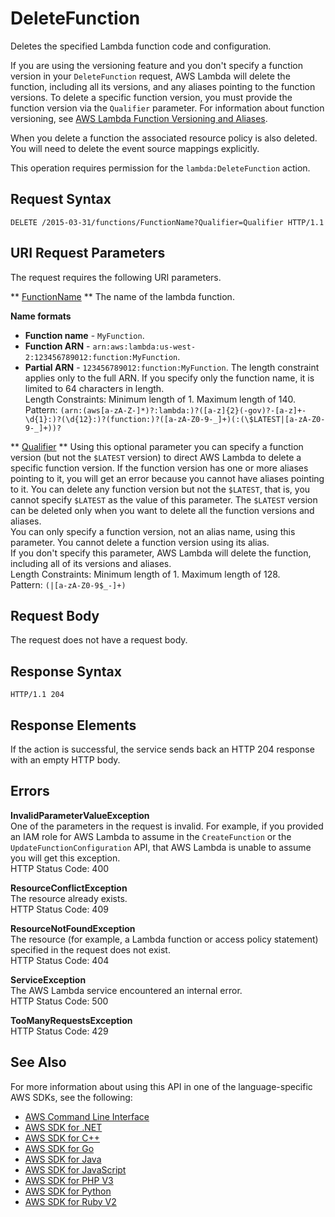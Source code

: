 # DeleteFunction<a name="API_DeleteFunction"></a>

Deletes the specified Lambda function code and configuration\.

If you are using the versioning feature and you don't specify a function version in your `DeleteFunction` request, AWS Lambda will delete the function, including all its versions, and any aliases pointing to the function versions\. To delete a specific function version, you must provide the function version via the `Qualifier` parameter\. For information about function versioning, see [AWS Lambda Function Versioning and Aliases](https://docs.aws.amazon.com/lambda/latest/dg/versioning-aliases.html)\. 

When you delete a function the associated resource policy is also deleted\. You will need to delete the event source mappings explicitly\.

This operation requires permission for the `lambda:DeleteFunction` action\.

## Request Syntax<a name="API_DeleteFunction_RequestSyntax"></a>

```
DELETE /2015-03-31/functions/FunctionName?Qualifier=Qualifier HTTP/1.1
```

## URI Request Parameters<a name="API_DeleteFunction_RequestParameters"></a>

The request requires the following URI parameters\.

 ** [FunctionName](#API_DeleteFunction_RequestSyntax) **   <a name="SSS-DeleteFunction-request-FunctionName"></a>
The name of the lambda function\.  

**Name formats**
+  **Function name** \- `MyFunction`\.
+  **Function ARN** \- `arn:aws:lambda:us-west-2:123456789012:function:MyFunction`\.
+  **Partial ARN** \- `123456789012:function:MyFunction`\.
The length constraint applies only to the full ARN\. If you specify only the function name, it is limited to 64 characters in length\.  
Length Constraints: Minimum length of 1\. Maximum length of 140\.  
Pattern: `(arn:(aws[a-zA-Z-]*)?:lambda:)?([a-z]{2}(-gov)?-[a-z]+-\d{1}:)?(\d{12}:)?(function:)?([a-zA-Z0-9-_]+)(:(\$LATEST|[a-zA-Z0-9-_]+))?` 

 ** [Qualifier](#API_DeleteFunction_RequestSyntax) **   <a name="SSS-DeleteFunction-request-Qualifier"></a>
Using this optional parameter you can specify a function version \(but not the `$LATEST` version\) to direct AWS Lambda to delete a specific function version\. If the function version has one or more aliases pointing to it, you will get an error because you cannot have aliases pointing to it\. You can delete any function version but not the `$LATEST`, that is, you cannot specify `$LATEST` as the value of this parameter\. The `$LATEST` version can be deleted only when you want to delete all the function versions and aliases\.  
You can only specify a function version, not an alias name, using this parameter\. You cannot delete a function version using its alias\.  
If you don't specify this parameter, AWS Lambda will delete the function, including all of its versions and aliases\.  
Length Constraints: Minimum length of 1\. Maximum length of 128\.  
Pattern: `(|[a-zA-Z0-9$_-]+)` 

## Request Body<a name="API_DeleteFunction_RequestBody"></a>

The request does not have a request body\.

## Response Syntax<a name="API_DeleteFunction_ResponseSyntax"></a>

```
HTTP/1.1 204
```

## Response Elements<a name="API_DeleteFunction_ResponseElements"></a>

If the action is successful, the service sends back an HTTP 204 response with an empty HTTP body\.

## Errors<a name="API_DeleteFunction_Errors"></a>

 **InvalidParameterValueException**   
One of the parameters in the request is invalid\. For example, if you provided an IAM role for AWS Lambda to assume in the `CreateFunction` or the `UpdateFunctionConfiguration` API, that AWS Lambda is unable to assume you will get this exception\.  
HTTP Status Code: 400

 **ResourceConflictException**   
The resource already exists\.  
HTTP Status Code: 409

 **ResourceNotFoundException**   
The resource \(for example, a Lambda function or access policy statement\) specified in the request does not exist\.  
HTTP Status Code: 404

 **ServiceException**   
The AWS Lambda service encountered an internal error\.  
HTTP Status Code: 500

 **TooManyRequestsException**   
HTTP Status Code: 429

## See Also<a name="API_DeleteFunction_SeeAlso"></a>

For more information about using this API in one of the language\-specific AWS SDKs, see the following:
+  [AWS Command Line Interface](https://docs.aws.amazon.com/goto/aws-cli/lambda-2015-03-31/DeleteFunction) 
+  [AWS SDK for \.NET](https://docs.aws.amazon.com/goto/DotNetSDKV3/lambda-2015-03-31/DeleteFunction) 
+  [AWS SDK for C\+\+](https://docs.aws.amazon.com/goto/SdkForCpp/lambda-2015-03-31/DeleteFunction) 
+  [AWS SDK for Go](https://docs.aws.amazon.com/goto/SdkForGoV1/lambda-2015-03-31/DeleteFunction) 
+  [AWS SDK for Java](https://docs.aws.amazon.com/goto/SdkForJava/lambda-2015-03-31/DeleteFunction) 
+  [AWS SDK for JavaScript](https://docs.aws.amazon.com/goto/AWSJavaScriptSDK/lambda-2015-03-31/DeleteFunction) 
+  [AWS SDK for PHP V3](https://docs.aws.amazon.com/goto/SdkForPHPV3/lambda-2015-03-31/DeleteFunction) 
+  [AWS SDK for Python](https://docs.aws.amazon.com/goto/boto3/lambda-2015-03-31/DeleteFunction) 
+  [AWS SDK for Ruby V2](https://docs.aws.amazon.com/goto/SdkForRubyV2/lambda-2015-03-31/DeleteFunction) 